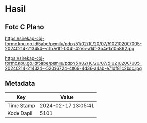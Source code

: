 # Hasil

## Foto C Plano

https://sirekap-obj-formc.kpu.go.id/5abe/pemilu/pdpr/51/02/10/20/07/5102102007005-20240214-213454--c1b7e1ff-004f-42e5-a14f-3b4e1a105892.jpg

https://sirekap-obj-formc.kpu.go.id/5abe/pemilu/pdpr/51/02/10/20/07/5102102007005-20240214-214324--52096724-4069-4d36-a4ab-e71df81c2bdc.jpg


## Metadata

| Key        | Value               |
| ---------- | ------------------- |
| Time Stamp | 2024-02-17 13:05:41 |
| Kode Dapil | 5101                |




